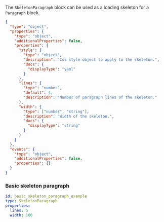 <TITLE>
SkeletonParagraph
</TITLE>

<DESCRIPTION>

The `SkeletonParagraph` block can be used as a loading skeleton for a `Paragraph` block.

</DESCRIPTION>

<SCHEMA>

```json
{
  "type": "object",
  "properties": {
    "type": "object",
    "additionalProperties": false,
    "properties": {
      "style": {
        "type": "object",
        "description": "Css style object to apply to the skeleton.",
        "docs": {
          "displayType": "yaml"
        }
      },
      "lines": {
        "type": "number",
        "default": 4,
        "description": "Number of paragraph lines of the skeleton."
      },
      "width": {
        "type": ["number", "string"],
        "description": "Width of the skeleton.",
        "docs": {
          "displayType": "string"
        }
      }
    }
  },
  "events": {
    "type": "object",
    "additionalProperties": false,
    "properties": {}
  }
}
```

</SCHEMA>

<EXAMPLES>

### Basic skeleton paragraph

```yaml
id: basic_skeleton_paragraph_example
type: SkeletonParagraph
properties:
  lines: 5
  width: 100
```

</EXAMPLES>
